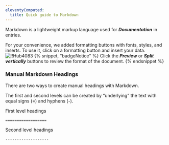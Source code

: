 ```yaml
---
eleventyComputed:
  title: Quick guide to Markdown
---
```

Markdown is a lightweight markup language used for ***Documentation*** in entries.

For your convenience, we added formatting buttons with fonts, styles, and inserts. To use it, click on a formatting button and insert your data.
![!!Hub4083](https://cdnweb.devolutions.net/docs/docs_en_hub_Hub4083.png)
{% snippet, "badgeNotice" %}
Click the ***Preview*** or ***Split vertically*** buttons to review the format of the document.
{% endsnippet %}

### Manual Markdown Headings

There are two ways to create manual headings with Markdown.

The first and second levels can be created by “underlying“ the text with equal signs (=) and hyphens (-).

First level headings

`==================`

Second level headings

`-------------------`

